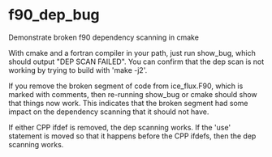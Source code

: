 # f90_dep_bug
Demonstrate broken f90 dependency scanning in cmake

With cmake and a fortran compiler in your path, just run show_bug, which should output "DEP SCAN FAILED".
You can confirm that the dep scan is not working by trying to build with 'make -j2'.

If you remove the broken segment of code from ice_flux.F90, which is marked with comments, then re-running show_bug
or cmake should show that things now work. This indicates that the broken segment had some impact on the dependency
scanning that it should not have.

If either CPP ifdef is removed, the dep scanning works. If the 'use' statement is moved so that it happens before the CPP ifdefs,
then the dep scanning works.

